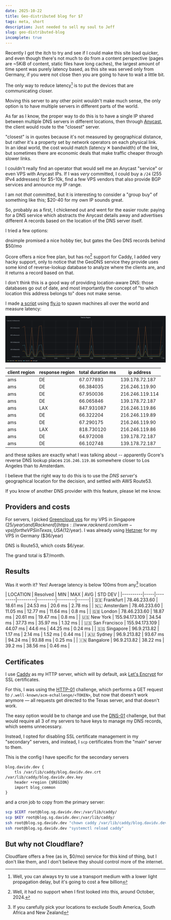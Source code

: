 ```yaml
---
date: 2025-10-22
title: Geo-distributed blog for $7
tags: meta, short
description: Just needed to sell my soul to Jeff
slug: geo-distributed-blog
incomplete: true
---
```


Recently I got the itch to try and see if I could make this site load quicker, and even though there's not much to do
from a content perspective (pages are ~5KiB of content, static files have long caches), the largest
amount of time spent was purely latency based, as this site was served only from Germany, if you were not close
then you are going to have to wait a little bit.

The only way to reduce latency[^transport-medium] is to put the devices that are communicating closer.

[^transport-medium]: Well, you can always try to use a transport medium with a lower light propagation delay, but it's going to cost a few billion

Moving this server to any other point wouldn't make much sense, the only option is to have multiple servers in 
different parts of the world.

As far as I know, the proper way to do this is to have a single IP shared between multiple DNS servers in different locations,
then through [Anycast](https://en.wikipedia.org/wiki/Anycast), the client would route to the "closest" server.

<div class="aside">
"closest" is in quotes because it's not measured by geographical distance, but rather it's a property set by network operators on each physical link.
<br/>
In an ideal world, the cost would match (latency ✕ bandwidth) of the link, but sometimes there are economic deals that make traffic cheaper through slower links.
</div>


I couldn't really find an operator that would sell me an Anycast "service" or even VPS with Anycast IPs. If I was _very_ committed, I could buy a `/24` (255 IPv4 addresses) 
for $5-10k, find a few VPS vendors that also provide BGP services and announce my IP range.

I am not _that_ committed, but it is interesting to consider a "group buy" of something like this; $20-40 for my own IP sounds great.

So, probably as a first, I chickened out and went for the easier route: paying for a DNS service which abstracts the Anycast details away and advertises different A records
based on the location of the DNS server itself.

I tried a few options:

dnsimple promised a nice hobby tier, but gates the Geo DNS records behind $50/mo

Gcore offers a nice free plan, but has no[^no-support] support for Caddy, I added very hacky support, only to notice that the
GeoDNS service they provide uses some kind of reverse-lookup database to analyze where the clients are, and it returns a record based on that.

[^no-support]: Well, it had no support when I first looked into this, around October, 2024.

I don't think this is a good way of providing location-aware DNS: those databases go out of date, and most importantly the concept of "to which location this address belongs to" does not make sense.

I made [a script](https://github.com/DavidVentura/http-measurement) using [fly.io](https://fly.io) to spawn machines all over the world and measure latency:

![](assets/ams_small.png)

|client region | response region | total duration ms |   ip address   |
|--------------|-----------------|-------------------|-----------------
|ams           | DE              |         67.077893 | 139.178.72.187 |
|ams           | DE              |         66.384035 | 216.246.119.90 |
|ams           | DE              |         67.950036 | 216.246.119.114|
|ams           | DE              |         66.065846 | 139.178.72.187 |
|ams           | LAX             |        847.931087 | 216.246.119.86 |
|ams           | DE              |         66.322204 | 216.246.119.89 |
|ams           | DE              |         67.290175 | 216.246.119.90 |
|ams           | LAX             |        818.730120 | 216.246.119.86 |
|ams           | DE              |         64.972008 | 139.178.72.187 |
|ams           | DE              |         66.102748 | 139.178.72.187 |

and these spikes are exactly what I was talking about -- apparently Gcore's reverse DNS lookup places `216.246.119.86` somewhere closer to Los Angeles than to Amsterdam. 

I believe that the right way to do this is to use the _DNS server_'s geographical location for the decision, and settled with AWS Route53.

If you know of another DNS provider with this feature, please let me know.


## Providers and costs

For servers, I picked [Greencloud vps](https://greencloudvps.com/) for my VPS in Singapore ($25/year) and [Racknerd](https://www.racknerd.com/kvm-vps) for the VPS in Texas, USA ($12/year). I was already using [Hetzner](https://www.hetzner.com/cloud/) for my VPS in Germany ($36/year)

DNS is Route53, which costs $6/year.

The grand total is $7/month.

## Results

Was it worth it? Yes! Average latency is below 100ms from any[^locations] location

[^locations]: If you carefully pick your locations to exclude South America, South Africa and New Zealand

| LOCATION | Resolved | MIN | MAX | AVG | STD DEV |
|----------|-----|---------|---------|---------|---------|------|
| 🇩🇪 Frankfurt | 78.46.233.60 | 18.61 ms | 24.53 ms | 20.6 ms | 2.78 ms |
| 🇳🇱 Amsterdam | 78.46.233.60 | 11.05 ms | 12.77 ms | 11.64 ms | 0.8 ms |
| 🇬🇧 London | 78.46.233.60 | 18.87 ms | 20.61 ms | 19.47 ms | 0.8 ms |
| 🇺🇸 New York | 155.94.173.109 | 34.54 ms | 37.73 ms | 35.97 ms | 1.32 ms |
| 🇺🇸 San Francisco | 155.94.173.109 | 44.07 ms | 44.6 ms | 44.25 ms | 0.24 ms |
| 🇸🇬 Singapore | 96.9.213.82 | 1.17 ms | 2.14 ms | 1.52 ms | 0.44 ms |
| 🇦🇺 Sydney | 96.9.213.82 | 93.67 ms | 94.24 ms | 93.88 ms | 0.25 ms |
| 🇮🇳 Bangalore | 96.9.213.82 | 38.22 ms | 39.2 ms | 38.56 ms | 0.46 ms |


## Certificates

I use [Caddy](https://github.com/caddyserver/caddy) as my HTTP server, which will by default, ask [Let's Encrypt](https://letsencrypt.org/) for SSL certificates.

For this, I was using the [HTTP-01](https://letsencrypt.org/docs/challenge-types/#http-01-challenge) challenge, which performs a GET request to `/.well-known/acm-echallenge/<TOKEN>`, but now that doesn't work anymore &mdash; all requests get directed to the Texas server, and that doesn't work.

The easy option would be to change and use the [DNS-01](https://letsencrypt.org/docs/challenge-types/#dns-01-challenge) challenge, but that would require all 3 of my servers to have keys to manage my DNS records, which seems unnecessary.

Instead, I opted for disabling SSL certificate management in my "secondary" servers, and instead, I `scp` certificates from the "main" server to them.

This is the config I have specific for the secondary servers

```caddy
blog.davidv.dev {
    tls /var/lib/caddy/blog.davidv.dev.crt /var/lib/caddy/blog.davidv.dev.key
    header +region {$REGION}
    import blog_common
}
```

and a cron job to copy from the primary server:

```bash
scp $CERT root@blog.sg.davidv.dev:/var/lib/caddy/
scp $KEY root@blog.sg.davidv.dev:/var/lib/caddy/
ssh root@blog.sg.davidv.dev "chown caddy /var/lib/caddy/blog.davidv.dev.*"
ssh root@blog.sg.davidv.dev "systemctl reload caddy"
```


## But why not Cloudflare?

Cloudflare offers a free (as in, $0/mo) service for this kind of thing, but I don't like them, and I don't believe they should control more of the internet.

